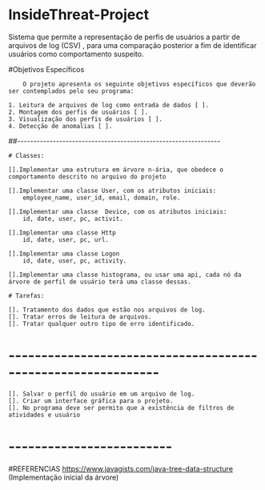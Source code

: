 # InsideThreat-Project
Sistema que permite a representação de perfis de usuários a partir de arquivos de log (CSV) , para uma comparação posterior a fim de  identificar usuários como comportamento suspeito.



#Objetivos Específicos

		O projeto apresenta os seguinte objetivos específicos que deverão ser contemplados pelo seu programa:

	1. Leitura de arquivos de log como entrada de dados [ ].
	2. Montagem dos perfis de usuários [ ].
	3. Visualização dos perfis de usuários [ ].
	4. Detecção de anomalias [ ].

##---------------------------------------------------------------

	# Classes:

	[].Implementar uma estrutura em árvore n-ária, que obedece o comportamento descrito no arquivo do projeto 

	[].Implementar uma classe User, com os atributos iniciais:
		employee_name, user_id, email, domain, role.

	[].Implementar uma classe  Device, com os atributos iniciais:
		id, date, user, pc, activit.

	[].Implementar uma classe Http
		id, date, user, pc, url. 

	[].Implementar uma classe Logon
		id, date, user, pc, activity.

	[].Implementar uma classe histograma, ou usar uma api, cada nó da árvore de perfil de usuário terá uma classe dessas.	

	# Tarefas:

	[]. Tratamento dos dados que estão nos arquivos de log.
	[]. Tratar erros de leitura de arquivos.
	[]. Tratar qualquer outro tipo de erro identificado.
# -------------------------------------------------------------
	
	[]. Salvar o perfil do usuário em um arquivo de log.
	[]. Criar um interface gráfica para o projeto.
	[]. No programa deve ser permito que a existência de filtros de atividades e usuário 
	
# -------------------------
#REFERENCIAS
https://www.javagists.com/java-tree-data-structure (Implementação inicial da árvore)
